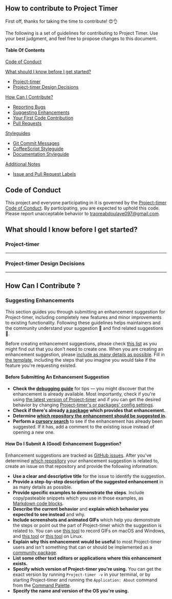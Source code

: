 ## How to contribute to Project Timer

First off, thanks for taking the time to contribute! 😍👌

The following is a set of guidelines for contributing to Project Timer. Use your best judgment, and feel free to propose changes to this document.

#### Table Of Contents

[Code of Conduct](#CODE_OF_CONDUCT)

[What should I know before I get started?](#what-should-i-know-before-i-get-started)
  * [Project-timer](#Project-timer-and-packages)
  * [Project-timer Design Decisions](#design-decisions)

[How Can I Contribute?](#how-can-i-contribute)
  * [Reporting Bugs](#reporting-bugs)
  * [Suggesting Enhancements](#suggesting-enhancements)
  * [Your First Code Contribution](#your-first-code-contribution)
  * [Pull Requests](#pull-requests)

[Styleguides](#styleguides)
  * [Git Commit Messages](#git-commit-messages)
  * [CoffeeScript Styleguide](#coffeescript-styleguide)
  * [Documentation Styleguide](#documentation-styleguide)

[Additional Notes](#additional-notes)
  * [Issue and Pull Request Labels](#issue-and-pull-request-labels)

## Code of Conduct

This project and everyone participating in it is governed by the [Project-timer Code of Conduct](CODE_OF_CONDUCT.md). 
By participating, you are expected to uphold this code. Please report unacceptable behavior to [traoreabdoulaye097@gmail.com](mailto:traoreabdoulaye097@gmail.com).

## What should I know before I get started?

### Project-timer
***


### Project-timer Design Decisions
***

## How Can I Contribute ?

### Suggesting Enhancements

This section guides you through submitting an enhancement suggestion for Project-timer, including completely new features and minor improvements to existing functionality. Following these guidelines helps maintainers and the community understand your suggestion :pencil: and find related suggestions :mag_right:.

Before creating enhancement suggestions, please check [this list](#before-submitting-an-enhancement-suggestion) as you might find out that you don't need to create one. When you are creating an enhancement suggestion, please [include as many details as possible](#how-do-i-submit-a-good-enhancement-suggestion). Fill in [the template](https://github.com/Project-timer/.github/blob/master/.github/ISSUE_TEMPLATE/feature_request.md), including the steps that you imagine you would take if the feature you're requesting existed.

#### Before Submitting An Enhancement Suggestion

* **Check the [debugging guide](https://flight-manual.Project-timer.io/hacking-Project-timer/sections/debugging/)** for tips — you might discover that the enhancement is already available. Most importantly, check if you're using [the latest version of Project-timer](https://flight-manual.Project-timer.io/hacking-Project-timer/sections/debugging/#update-to-the-latest-version) and if you can get the desired behavior by changing [Project-timer's or packages' config settings](https://flight-manual.Project-timer.io/hacking-Project-timer/sections/debugging/#check-Project-timer-and-package-settings).
* **Check if there's already [a package](https://Project-timer.io/packages) which provides that enhancement.**
* **Determine [which repository the enhancement should be suggested in](#Project-timer-and-packages).**
* **Perform a [cursory search](https://github.com/search?q=+is%3Aissue+user%3AProject-timer)** to see if the enhancement has already been suggested. If it has, add a comment to the existing issue instead of opening a new one.

#### How Do I Submit A (Good) Enhancement Suggestion?

Enhancement suggestions are tracked as [GitHub issues](https://guides.github.com/features/issues/). After you've determined [which repository](#Project-timer-and-packages) your enhancement suggestion is related to, create an issue on that repository and provide the following information:

* **Use a clear and descriptive title** for the issue to identify the suggestion.
* **Provide a step-by-step description of the suggested enhancement** in as many details as possible.
* **Provide specific examples to demonstrate the steps**. Include copy/pasteable snippets which you use in those examples, as [Markdown code blocks](https://help.github.com/articles/markdown-basics/#multiple-lines).
* **Describe the current behavior** and **explain which behavior you expected to see instead** and why.
* **Include screenshots and animated GIFs** which help you demonstrate the steps or point out the part of Project-timer which the suggestion is related to. You can use [this tool](https://www.cockos.com/licecap/) to record GIFs on macOS and Windows, and [this tool](https://github.com/colinkeenan/silentcast) or [this tool](https://github.com/GNOME/byzanz) on Linux.
* **Explain why this enhancement would be useful** to most Project-timer users and isn't something that can or should be implemented as a [community package](#Project-timer-and-packages).
* **List some other text editors or applications where this enhancement exists.**
* **Specify which version of Project-timer you're using.** You can get the exact version by running `Project-timer -v` in your terminal, or by starting Project-timer and running the `Application: About` command from the [Command Palette](https://github.com/Project-timer/command-palette).
* **Specify the name and version of the OS you're using.**